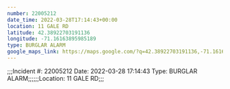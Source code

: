 ```yaml
---
number: 22005212
date_time: 2022-03-28T17:14:43+00:00
location: 11 GALE RD
latitude: 42.38922703191136
longitude: -71.16163895985189
type: BURGLAR ALARM
google_maps_link: https://maps.google.com/?q=42.38922703191136,-71.16163895985189
---
```


;;;Incident #: 22005212  Date: 2022-03-28 17:14:43   Type: BURGLAR ALARM;;;;;;Location: 11 GALE RD;;;
